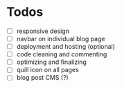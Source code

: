 # Todos

- [ ] responsive design
- [ ] navbar on individual blog page
- [ ] deployment and hosting (optional)
- [ ] code cleaning and commenting
- [ ] optimizing and finalizing
- [ ] quill icon on all pages
- [ ] blog post CMS (?)
